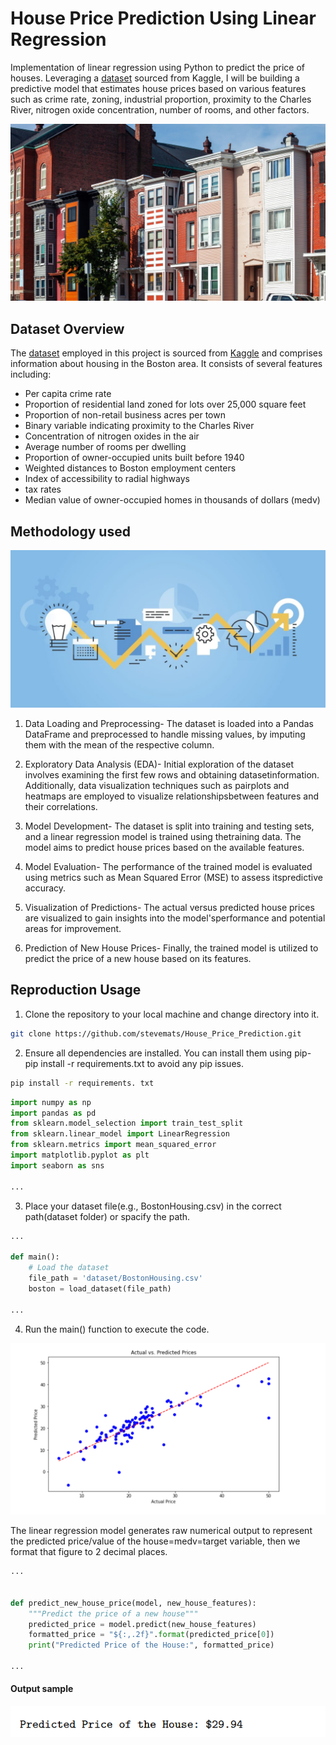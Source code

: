 # House Price Prediction Using Linear Regression

Implementation of linear regression using Python to predict the price of houses. Leveraging a [dataset](https://www.kaggle.com/datasets/arunjangir245/boston-housing-dataset/data) sourced from Kaggle, I will be building a predictive model that estimates house prices based on various features such as crime rate, zoning, industrial proportion, proximity to the Charles River, nitrogen oxide concentration, number of rooms, and other factors.

![alt text](./images/rent-control.jpeg)

## Dataset Overview

The [dataset](https://www.kaggle.com/datasets/arunjangir245/boston-housing-dataset/data) employed in this project is sourced from [Kaggle](https://www.kaggle.com) and comprises information about housing in the Boston area. It consists of several features including:

- Per capita crime rate
- Proportion of residential land zoned for lots over 25,000 square feet
- Proportion of non-retail business acres per town
- Binary variable indicating proximity to the Charles River
- Concentration of nitrogen oxides in the air
- Average number of rooms per dwelling
- Proportion of owner-occupied units built before 1940
- Weighted distances to Boston employment centers
- Index of accessibility to radial highways
- tax rates
- Median value of owner-occupied homes in thousands of dollars (medv)

## Methodology used

![methodology used](./images/project-methodology-1024x512.jpg)

1. Data Loading and Preprocessing- The dataset is loaded into a Pandas DataFrame and preprocessed to handle missing values, by imputing them with the mean of the respective column.

2. Exploratory Data Analysis (EDA)- Initial exploration of the dataset involves examining the first few rows and obtaining datasetinformation. Additionally, data visualization techniques such as pairplots and heatmaps are employed to visualize relationshipsbetween features and their correlations.

3. Model Development- The dataset is split into training and testing sets, and a linear regression model is trained using thetraining data. The model aims to predict house prices based on the available features.

4. Model Evaluation- The performance of the trained model is evaluated using metrics such as Mean Squared Error (MSE) to assess itspredictive accuracy.

5. Visualization of Predictions- The actual versus predicted house prices are visualized to gain insights into the model'sperformance and potential areas for improvement.

6. Prediction of New House Prices- Finally, the trained model is utilized to predict the price of a new house based on its features.

## Reproduction Usage

1. Clone the repository to your local machine and change directory into it.

```sh
git clone https://github.com/stevemats/House_Price_Prediction.git
```

2. Ensure all dependencies are installed. You can install them using pip- pip install -r requirements.txt to avoid any pip issues.

```sh
pip install -r requirements. txt
```

```Python
import numpy as np
import pandas as pd
from sklearn.model_selection import train_test_split
from sklearn.linear_model import LinearRegression
from sklearn.metrics import mean_squared_error
import matplotlib.pyplot as plt
import seaborn as sns

...
```

3. Place your dataset file(e.g., BostonHousing.csv) in the correct path(dataset folder) or spacify the path.

```Python
...

def main():
    # Load the dataset
    file_path = 'dataset/BostonHousing.csv'
    boston = load_dataset(file_path)

...
```

4. Run the main() function to execute the code.

![alt text](./images/image.png)

The linear regression model generates raw numerical output to represent the predicted price/value of the house=medv=target variable, then we format that figure to 2 decimal places.

```Python
...


def predict_new_house_price(model, new_house_features):
    """Predict the price of a new house"""
    predicted_price = model.predict(new_house_features)
    formatted_price = "${:,.2f}".format(predicted_price[0])
    print("Predicted Price of the House:", formatted_price)

...
```

#### Output sample

![alt text](./images/image-1.png)
